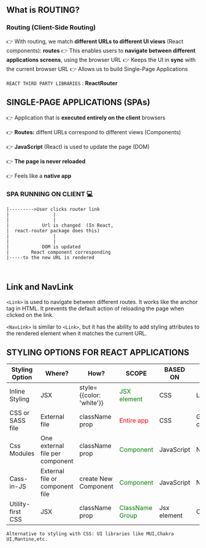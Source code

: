 ## What is ROUTING? 


### Routing (Client-Side Routing)

👉 With routing, we match **different URLs to different UI views** (React components): **routes**
👉 This enables users to **navigate between different applications screens**, using the browser URL
👉 Keeps the UI in **sync** with the current browser URL
👉 Allows us to build Single-Page Applications

`REACT THIRD PARTY LIBRARIES` : **ReactRouter**


## **SINGLE-PAGE** APPLICATIONS (SPAs)


👉 Application that is **executed entirely on the client** browsers

👉 **Routes:** diffent URLs correspond to different views (Components)

👉 **JavaScript** (React) is used to update the page (DOM)

👉 **The page is never reloaded**

👉 Feels like a **native app**

### SPA RUNNING ON CLIENT 💻

```
|--------->User clicks router link 
|                |
|                |
|            Url is changed  (In React,
|  react-router package does this)
|                |
|                |
|            DOM is updated
|        React component corresponding 
|-----to the new URL is rendered



```


## Link and NavLink

`<Link>` is used to navigate between different routes. It works like the anchor tag in HTML. It prevents the default action of reloading the page when clicked on the link.

`<NavLink>` is similar to `<Link>`, but it has the ability to add styling attributes to the rendered element when it matches the current URL.

## STYLING OPTIONS FOR REACT APPLICATIONS 

|Styling Option|Where?|How?|SCOPE|BASED ON|problems|
|--------------|------|----|-----|--------|----|
|Inline Styling|JSX|style={{color: 'white'}}|<span style="color: green;">JSX element</span>|CSS|Local|
|CSS or SASS file|External file|className prop|<span style="color: red;">Entire app</span>|CSS|Global,cause conflicts|
|Css Modules|One external file per component|className prop|<span style="color: green;">Component</span>|JavaScript|No|
|Cass-in-JS|External file or component file|create New Component|<span style="color: green;">Component</span>|JavaScript|No|
|Utility-first CSS|JSX|className prop|<span style="color: green;">ClassName Group</span>|Jsx element|Css|

`Alternative to styling with CSS: UI libraries like MUI,Chakra UI,Mantine,etc.`